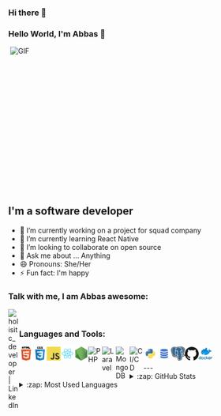 ### Hi there 👋

<!--
**abbas-samadani/abbas-samadani** is a ✨ _special_ ✨ repository because its `README.md` (this file) appears on your GitHub profile.

Here are some ideas to get you started:

- 🔭 I’m currently working on ...
- 🌱 I’m currently learning ...
- 👯 I’m looking to collaborate on ...
- 🤔 I’m looking for help with ...
- 💬 Ask me about ...
- 📫 How to reach me: ...
- 😄 Pronouns: ...
- ⚡ Fun fact: ...
-->

### Hello World, I'm Abbas  👋

 <img align="right" alt="GIF" src="https://github.com/arsentieva/arsentieva/blob/main/code.gif?raw=true" width="500" height="320" />


## I'm a software developer
- 🔭 I’m currently working on a project for squad company
- 🌱 I’m currently learning React Native
- 👯 I’m looking to collaborate on open source
- 💬 Ask me about ... Anything
- 😄 Pronouns: She/Her
- ⚡ Fun fact: I'm happy


### Talk with me, I am Abbas awesome:
[<img align="left" alt="holisitc_developer | LinkedIn" width="22px" src="https://cdn.jsdelivr.net/npm/simple-icons@v3/icons/linkedin.svg" />][linkedin]

<br />

### Languages and Tools:

[<img align="left" alt="HTML5" width="28px" src="https://raw.githubusercontent.com/github/explore/80688e429a7d4ef2fca1e82350fe8e3517d3494d/topics/html/html.png" />][linkedin]
[<img align="left" alt="CSS3" width="28px" src="https://raw.githubusercontent.com/github/explore/80688e429a7d4ef2fca1e82350fe8e3517d3494d/topics/css/css.png" />][linkedin]
[<img align="left" alt="JavaScript" width="28px" src="https://raw.githubusercontent.com/github/explore/80688e429a7d4ef2fca1e82350fe8e3517d3494d/topics/javascript/javascript.png" />][linkedin]
[<img align="left" alt="React" width="28px" src="https://raw.githubusercontent.com/github/explore/80688e429a7d4ef2fca1e82350fe8e3517d3494d/topics/react/react.png" />][linkedin]
[<img align="left" alt="Node.js" width="28px" src="https://raw.githubusercontent.com/github/explore/80688e429a7d4ef2fca1e82350fe8e3517d3494d/topics/nodejs/nodejs.png" />][linkedin]
[<img align="left" alt="PHP" width="28px" src="https://www.entropywins.wtf/blog/wp-content/uploads/2018/10/php-1.png" />][linkedin]
[<img align="left" alt="Laravel" width="28px" src="https://upload.wikimedia.org/wikipedia/commons/thumb/9/9a/Laravel.svg/1200px-Laravel.svg.png" />][linkedin]
[<img align="left" alt="MongoDB" width="28px" src="https://i0.wp.com/www.disk91.com/wp-content/uploads/2018/02/mongodb-1.png?fit=413%2C484&ssl=1" />][linkedin]
[<img align="left" alt="CI/CD" width="28px" src="https://journeyofquality.files.wordpress.com/2020/11/cicd-tools.jpg" />][linkedin]
[<img align="left" alt="python" width="28px" src="https://raw.githubusercontent.com/github/explore/80688e429a7d4ef2fca1e82350fe8e3517d3494d/topics/python/python.png" />][linkedin]
[<img align="left" alt="SQL" width="28px" src="https://raw.githubusercontent.com/github/explore/80688e429a7d4ef2fca1e82350fe8e3517d3494d/topics/sql/sql.png" />][linkedin]
[<img align="left" alt="postgreSQL" width="28px" src="https://raw.githubusercontent.com/github/explore/80688e429a7d4ef2fca1e82350fe8e3517d3494d/topics/postgresql/postgresql.png" />][linkedin]
[<img align="left" alt="Git/GitHub" width="28px" src="https://raw.githubusercontent.com/github/explore/78df643247d429f6cc873026c0622819ad797942/topics/github/github.png" />][linkedin]
[<img align="left" alt="Docker" width="28px" src="https://raw.githubusercontent.com/github/explore/80688e429a7d4ef2fca1e82350fe8e3517d3494d/topics/docker/docker.png" />][linkedin]

<br />
<br />
---

<details>
  <summary>:zap: GitHub Stats</summary>

  <img align="left" alt="Abbas's GitHub Stats" src="https://github-readme-stats.vercel.app/api?username=abbas-samadani&show_icons=true&hide_border=true" />

</details>

<details>
  <summary>:zap: Most Used Languages</summary>

<img align="left" alt="Abbas's GitHub Top Languages" src="https://github-readme-stats.vercel.app/api/top-langs/?username=abbas-samadani" />

</details>

[website]: https://holistic-developer.com/
[youtube]: https://www.youtube.com/channel/UCD6bHzIZCJJcJD6QHGUIyrw
[instagram]: https://www.instagram.com/holistic_developer/
[linkedin]: https://www.linkedin.com/in/abbas-samadani-40264a1ba/
[portfolio]: https://arsentieva.github.io/profile/


